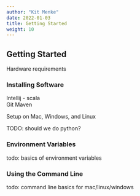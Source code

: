 ```yaml
---
author: "Kit Menke"
date: 2022-01-03
title: Getting Started
weight: 10
---
```



## Getting Started

Hardware requirements

### Installing Software

Intellij - scala    
Git
Maven

Setup on Mac, Windows, and Linux

TODO: should we do python?

### Environment Variables

todo: basics of environment variables

### Using the Command Line

todo: command line basics for mac/linux/windows